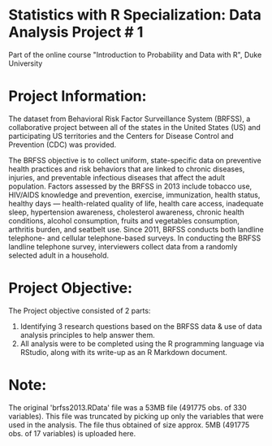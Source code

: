 # Statistics with R Specialization: Data Analysis Project # 1

Part of the online course "Introduction to Probability and Data with R", Duke University

# Project Information:

The dataset from Behavioral Risk Factor Surveillance System (BRFSS), a collaborative project between all of the states in the United States (US) and participating US territories and the Centers for Disease Control and Prevention (CDC) was provided. 

The BRFSS objective is to collect uniform, state-specific data on preventive health practices and risk behaviors that are linked to chronic diseases, injuries, and preventable infectious diseases that affect the adult population. Factors assessed by the BRFSS in 2013 include tobacco use, HIV/AIDS knowledge and prevention, exercise, immunization, health status, healthy days — health-related quality of life, health care access, inadequate sleep, hypertension awareness, cholesterol awareness, chronic health conditions, alcohol consumption, fruits and vegetables consumption, arthritis burden, and seatbelt use. Since 2011, BRFSS conducts both landline telephone- and cellular telephone-based surveys. In conducting the BRFSS landline telephone survey, interviewers collect data from a randomly selected adult in a household.

# Project Objective:

The Project objective consisted of 2 parts:
1. Identifying 3 research questions based on the BRFSS data & use of data analysis principles to help answer them.
2. All analysis were to be completed using the R programming language via RStudio, along with its write-up as an R Markdown document.

# Note:

The original 'brfss2013.RData' file was a 53MB file (491775 obs. of 330 variables). This file was truncated by picking up only the variables that were used in the analysis.
The file thus obtained of size approx. 5MB (491775 obs. of 17 variables) is uploaded here.

